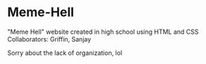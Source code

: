 # Meme-Hell

"Meme Hell" website created in high school using HTML and CSS
Collaborators: Griffin, Sanjay

Sorry about the lack of organization, lol
